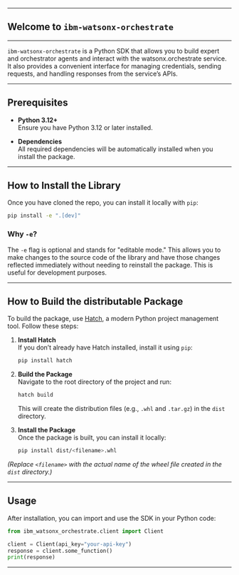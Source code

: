 ******************************************
## Welcome to `ibm-watsonx-orchestrate`
******************************************

`ibm-watsonx-orchestrate` is a Python SDK that allows you to build expert and orchestrator agents and interact with the watsonx.orchestrate service. It also provides a convenient interface for managing credentials, sending requests, and handling responses from the service’s APIs.

------------------------------------------

## Prerequisites

- **Python 3.12+**  
  Ensure you have Python 3.12 or later installed.

- **Dependencies**  
  All required dependencies will be automatically installed when you install the package.

------------------------------------------

## How to Install the Library

Once you have cloned the repo, you can install it locally with `pip`:

```bash
pip install -e ".[dev]"
```

### Why `-e`?  
The `-e` flag is optional and stands for "editable mode." This allows you to make changes to the source code of the library and have those changes reflected immediately without needing to reinstall the package. This is useful for development purposes.

---

## How to Build the distributable Package

To build the package, use [Hatch](https://hatch.pypa.io/latest/), a modern Python project management tool. Follow these steps:

1. **Install Hatch**  
   If you don’t already have Hatch installed, install it using `pip`:

   ```bash
   pip install hatch
   ```

2. **Build the Package**  
   Navigate to the root directory of the project and run:

   ```bash
   hatch build
   ```

   This will create the distribution files (e.g., `.whl` and `.tar.gz`) in the `dist` directory.

3. **Install the Package**  
   Once the package is built, you can install it locally:

   ```bash
   pip install dist/<filename>.whl
   ```

*(Replace `<filename>` with the actual name of the wheel file created in the `dist` directory.)*

---

## Usage

After installation, you can import and use the SDK in your Python code:

```python
from ibm_watsonx_orchestrate.client import Client

client = Client(api_key="your-api-key")
response = client.some_function()
print(response)
```

------------------------------------------
